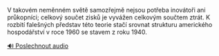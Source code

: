 
V takovém neměnném světě samozřejmě nejsou potřeba inovátoři ani průkopníci; celkový součet zisků je vyvážen celkovým součtem ztrát. K rozbití falešných představ této teorie stačí srovnat strukturu amerického hospodářství v roce 1960 se stavem z roku 1940.

[🔊 Poslechnout audio](/data/7-paragraphs/audio/chapter_60/para_002-V-takovm-nemnnm-svt-samozejm-nejsou-poteba.mp3)
